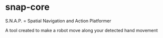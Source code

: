# snap-core
S.N.A.P. = Spatial Navigation and Action Platformer

A tool created to make a robot move along your detected hand movement

